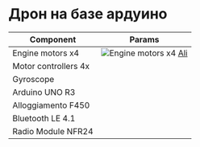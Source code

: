 # Дрон на базе ардуино

Component           | Params
--------------------|----------------------
Engine motors x4    | ![Engine motors x4](https://sun9-53.userapi.com/c857124/v857124472/17aae2/ukxAHb0U3PM.jpg) [Ali](https://aliexpress.ru/item/32292796453.html?spm=a2g0o.cart.0.0.4efd3c00sagmJp&mp=1)
Motor controllers 4x| 
Gyroscope           |
Arduino UNO R3      |
Alloggiamento F450  | 
Bluetooth LE 4.1    |
Radio Module NFR24  |

